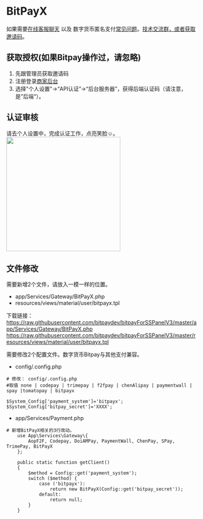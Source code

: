 # BitPayX 


如果需要[在线客服聊天](https://bitpay.dev) 以及 数字货币匿名支付[常见问题](https://github.com/bitpaydev/docs/blob/master/FAQ.md)。[技术交流群，或者获取邀请码](https://t.me/joinchat/GLKSKhUnE4GvEAPgqtChAQ)。

## 获取授权(如果Bitpay操作过，请忽略)

 1. 先跟管理员获取邀请码
 2. 注册登录[商家后台](https://merchants.mugglepay.com)
 3. 选择"个人设置"->“API认证”->“后台服务器”，获得后端认证码（请注意，是”后端“）。

## 认证审核
 请去个人设置中，完成认证工作，点亮笑脸☺。<br />
 <img width="300" src="https://user-images.githubusercontent.com/50819254/59549161-21656f80-8f8c-11e9-8127-3b369ab85b4f.jpg" />
 
## 文件修改

需要新增2个文件，请放入一模一样的位置。
  *  app/Services/Gateway/BitPayX.php
  *  resources/views/material/user/bitpayx.tpl
  
  下载链接：
  https://raw.githubusercontent.com/bitpaydev/bitpayForSSPanelV3/master/app/Services/Gateway/BitPayX.php
  https://raw.githubusercontent.com/bitpaydev/bitpayForSSPanelV3/master/resources/views/material/user/bitpayx.tpl

需要修改2个配置文件。数字货币Bitpay与其他支付兼容。

 * config/.config.php

```
# 修改： config/.config.php
#取值 none | codepay | trimepay | f2fpay | chenAlipay | paymentwall | spay |tomatopay | bitpayx

$System_Config['payment_system']='bitpayx';
$System_Config['bitpay_secret']='XXXX';

```
  * app/Services/Payment.php 
  
```
# 新增BitPayX相关的3行改动。
    use App\Services\Gateway\{
        AopF2F, Codepay, DoiAMPay, PaymentWall, ChenPay, SPay, TrimePay, BitPayX
    };

    public static function getClient()
    {
        $method = Config::get('payment_system');
        switch ($method) {
            case ('bitpayx'):
                return new BitPayX(Config::get('bitpay_secret'));
            default:
                return null;
        }
    }

```
